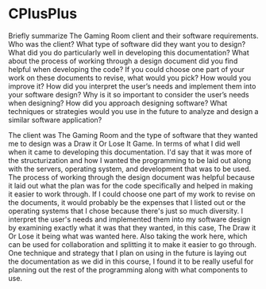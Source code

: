 # CPlusPlus
Briefly summarize The Gaming Room client and their software requirements. Who was the client? What type of software did they want you to design?
What did you do particularly well in developing this documentation?
What about the process of working through a design document did you find helpful when developing the code?
If you could choose one part of your work on these documents to revise, what would you pick? How would you improve it?
How did you interpret the user’s needs and implement them into your software design? Why is it so important to consider the user’s needs when designing?
How did you approach designing software? What techniques or strategies would you use in the future to analyze and design a similar software application?

The client was The Gaming Room and the type of software that they wanted me to design was a Draw it Or Lose It Game. 
In terms of what I did well when it came to developing this documentation.
I'd say that it was more of the structurization and how I wanted the programming to be laid out along with the servers, operating system, and development that was to be used.
The process of working through the design document was helpful because it laid out what the plan was for the code specifically and helped in making it easier to work through.
If I could choose one part of my work to revise on the documents, it would probably be the expenses that I listed out or the operating systems that I chose because there's just so much diversity.
I interpret the user's needs and implemented them into my software design by examining exactly what it was that they wanted, in this case, The Draw it Or Lose it being what was wanted here.
Also taking the work here, which can be used for collaboration and splitting it to make it easier to go through.
One technique and strategy that I plan on using in the future is laying out the documentation as we did in this course, I found it to be really useful for planning out the rest of the programming along with what components to use.
